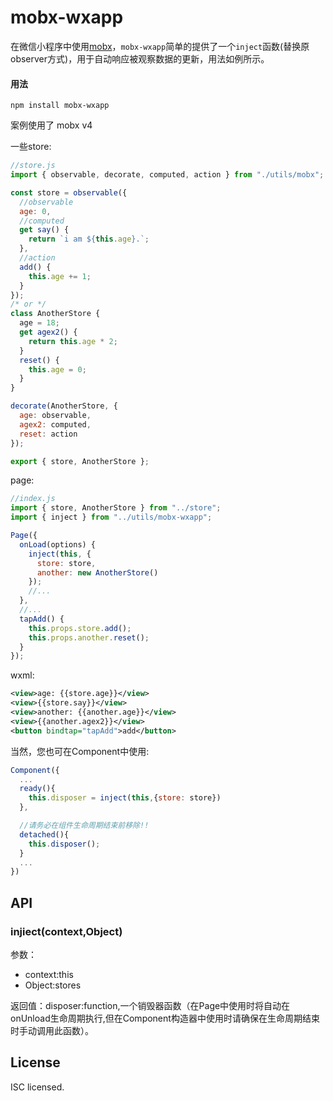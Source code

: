 # mobx-wxapp

在微信小程序中使用[mobx](https://github.com/mobxjs/mobx)，`mobx-wxapp`简单的提供了一个`inject`函数(替换原observer方式)，用于自动响应被观察数据的更新，用法如例所示。

#### 用法

`npm install mobx-wxapp`

案例使用了 mobx v4

一些store:

```JavaScript
//store.js
import { observable, decorate, computed, action } from "./utils/mobx";

const store = observable({
  //observable
  age: 0,
  //computed
  get say() {
    return `i am ${this.age}.`;
  },
  //action
  add() {
    this.age += 1;
  }
});
/* or */
class AnotherStore {
  age = 18;
  get agex2() {
    return this.age * 2;
  }
  reset() {
    this.age = 0;
  }
}

decorate(AnotherStore, {
  age: observable,
  agex2: computed,
  reset: action
});

export { store, AnotherStore };
```

page:

```JavaScript
//index.js
import { store, AnotherStore } from "../store";
import { inject } from "../utils/mobx-wxapp";

Page({
  onLoad(options) {
    inject(this, {
      store: store,
      another: new AnotherStore()
    });
    //...
  },
  //...
  tapAdd() {
    this.props.store.add();
    this.props.another.reset();
  }
});
```

wxml:

```xml
<view>age: {{store.age}}</view>
<view>{{store.say}}</view>
<view>another: {{another.age}}</view>
<view>{{another.agex2}}</view>
<button bindtap="tapAdd">add</button>
```
当然，您也可在Component中使用:
```JavaScript
Component({
  ...
  ready(){
    this.disposer = inject(this,{store: store})
  },

  //请务必在组件生命周期结束前移除!!
  detached(){
    this.disposer();
  }
  ...
})
```



## API
### injiect(context,Object)
参数：
+ context:this
+ Object:stores

返回值：disposer:function,一个销毁器函数（在Page中使用时将自动在onUnload生命周期执行,但在Component构造器中使用时请确保在生命周期结束时手动调用此函数）。



## License

ISC licensed.
